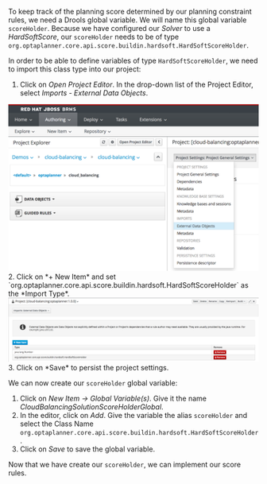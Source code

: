 To keep track of the planning score determined by our planning constraint rules, we need a Drools global variable. We will name this global variable `scoreHolder`. Because we have configured our *Solver* to use a *HardSoftScore*, our `scoreHolder` needs to be of type `org.optaplanner.core.api.score.buildin.hardsoft.HardSoftScoreHolder`.

In order to be able to define variables of type `HardSoftScoreHolder`, we need to import this class type into our project:

1. Click on *Open Project Editor*. In the drop-down list of the Project Editor, select *Imports - External Data Objects*.
<img src="../assets/optaplanner-import-external-data-objects.png" width="600" />
2. Click on *+ New Item* and set `org.optaplanner.core.api.score.buildin.hardsoft.HardSoftScoreHolder` as the *Import Type*.
<img src="../assets/optaplanner-import-hardsoftscoreholder.png" width="600" />
3. Click on *Save* to persist the project settings.

We can now create our `scoreHolder` global variable:

1. Click on *New Item -> Global Variable(s)*. Give it the name *CloudBalancingSolutionScoreHolderGlobal*.
2. In the editor, click on *Add*. Give the variable the alias `scoreHolder` and select the Class Name `org.optaplanner.core.api.score.buildin.hardsoft.HardSoftScoreHolder`.
3. Click on *Save* to save the global variable.

Now that we have create our `scoreHolder`, we can implement our score rules.
